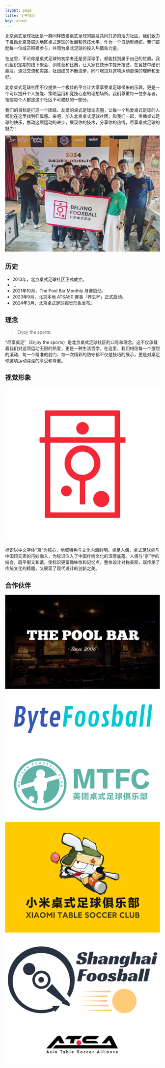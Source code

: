 ```yaml
---
layout: page
title: 关于我们
key: about
---
```


北京桌式足球社团是一群同样热爱桌式足球的朋友共同打造的活力社区，我们致力于推动北京及周边地区桌式足球的发展和竞技水平。作为一个自助型组织，我们鼓励每一位成员积极参与，共同为桌式足球的投入热情和力量。

在这里，不论你是桌式足球的初学者还是资深球手，都能找到属于自己的位置。我们组织定期的线下聚会、训练营和比赛，让大家在快乐中提升技艺，在竞技中结识朋友。通过交流和实践，社团成员不断进步，同时增进对这项运动更深的理解和爱好。

北京桌式足球社团不仅提供一个极佳的平台让大家享受桌足球带来的乐趣，更是一个可以提升个人技能、策略运用和竞技心态的理想场所。我们尊重每一位参与者，相信每个人都是这个社区不可或缺的一部分。

我们的目标是打造一个团结、友爱的桌式足球生态圈，让每一个热爱桌式足球的人都能在这里找到归属感。来吧，加入北京桌式足球社团，和我们一起，传播桌式足球的快乐，推动这项运动的进步，展现你的技术，分享你的热情，尽享桌式足球的魅力！

<div class="img-wrapper">
  <img alt="Beijing Foosball Members" src="/assets/images/members.jpg" class="img-1-2" />
</div>

## 历史

- 2013年，北京桌式足球社区正式成立。
- ...
- 2021年10月，The Pool Bar Monthly 月赛启动。
- 2023年9月，北京本地 ATSA50 赛事「养生杯」正式启动。
- 2024年3月，北京桌式足球视觉形象发布。

## 理念

> Enjoy the sports.

“尽享桌足”（Enjoy the sports）是北京桌式足球社区的口号和理念。这不仅承载着我们对这项运动无限的热爱，更是一种生活哲学。在这里，我们相信每一个激烈的滚动、每一个精准的射门、每一次精彩的防守都不仅是技巧的展示，更是对桌足球这项运动深深的享受和尊重。

## 视觉形象

<div class="img-wrapper">
  <img alt="Beijing Foosball Logo" src="/assets/images/logo.png" class="img-1-4" />
</div>

标识以中文字体“京”为核心，地域特色与文化内涵鲜明。桌足人偶、桌式足球桌与中国印元素的巧妙融入，为标识注入了中国传统文化的深厚底蕴。人偶与“京”字的结合，既平衡又和谐，使标识更富趣味性和记忆点。整体设计对称美观，既传承了传统文化的精髓，又展现了现代设计的创新之美。

## 合作伙伴

<div class="img-wrapper">
  <img alt="ThePoolBar Logo" src="/assets/images/the-pool-bar.png" class="img-1-4" />
</div>
<div class="img-wrapper">
  <img alt="Byte Foosball Logo" src="/assets/images/byte-foos-large.png" class="img-1-4" />
</div>
<div class="img-wrapper">
  <img alt="Meituan Foosball Logo" src="/assets/images/meituan-foosball-club.png" class="img-1-4" />
</div>
<div class="img-wrapper">
  <img alt="Xiaomi Table Soccer Logo" src="/assets/images/xiaomi-table-soccer.png" class="img-1-4" />
</div>
<div class="img-wrapper">
  <img alt="Shanghai Foosball Logo" src="/assets/images/shanghai-foosball.jpg" class="img-1-4" />
</div>
<div class="img-wrapper">
  <img alt="ATSA Logo" src="/assets/images/ATSALogo.jpg" class="img-1-2" />
</div>
